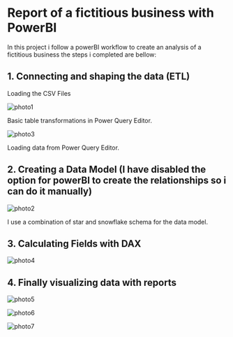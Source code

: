 # Report of a fictitious business with PowerBI

In this project i follow a powerBI workflow to create an analysis of a fictitious business the steps i completed are bellow: 

## **1. Connecting and shaping the data (ETL)**
   
Loading the CSV Files 

![photo1](https://github.com/giannisyp/Bussness_Report_PowerBI/assets/119696474/64becc87-d894-4828-8959-369e472ea36d)


Basic table transformations in Power Query Editor.

![photo3](https://github.com/giannisyp/Bussness_Report_PowerBI/assets/119696474/788fc59b-0768-4028-a95c-0ba7d5040285)


Loading data from Power Query Editor.


## **2. Creating a Data Model (I have disabled the option for powerBI to create the relationships so i can do it manually)**

![photo2](https://github.com/giannisyp/Bussness_Report_PowerBI/assets/119696474/288ca57c-e5a3-4526-85a0-1cd7c2d9a7d2)

I use a combination of star and snowflake schema for the data model.

## **3. Calculating Fields with DAX**

![photo4](https://github.com/giannisyp/Bussness_Report_PowerBI/assets/119696474/b758614c-e602-4b23-a64a-bf35ede86e8f)

## **4. Finally visualizing data with reports**

![photo5](https://github.com/giannisyp/Bussness_Report_PowerBI/assets/119696474/43674cfd-574a-4c00-9690-4dc219c0dfdb)

![photo6](https://github.com/giannisyp/Bussness_Report_PowerBI/assets/119696474/0560e21e-c0a3-4733-b834-e4398311108e)

![photo7](https://github.com/giannisyp/Bussness_Report_PowerBI/assets/119696474/8bad9ffb-c92a-4795-a00a-4e2848b863eb)

